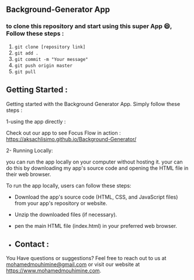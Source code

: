 ## Background-Generator App

### to clone this repository and start using this super App 😄, Follow these steps :

1. `git clone [repository link]`
2. `git add .`
3. `git commit -m "Your message"`
4. `git push origin master `
5. `git pull`

## Getting Started :
Getting started with the Background Generator App. Simply follow these steps :

1-using the app directly : 

Check out our app to see Focus Flow in action : https://aksachlisimo.github.io/Background-Generator/

2- Running Locally:

you can run the app locally on your computer without hosting it. your can do this by downloading my app's source code and opening the HTML file in their web browser.

To run the app locally, users can follow these steps:

- Download the app's source code (HTML, CSS, and JavaScript files) from your app's repository or website.
- Unzip the downloaded files (if necessary).
- pen the main HTML file (index.html) in your preferred web browser.

- ## Contact :
You Have questions or suggestions? Feel free to reach out to us at mohamedmouhimine@gmail.com or visit our website at https://www.mohamedmouhimine.com.

